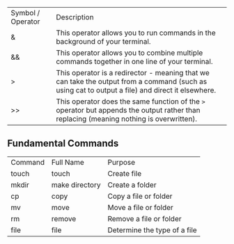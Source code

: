 |   |   |
|---|---|
|Symbol / Operator|Description|
|&|This operator allows you to run commands in the background of your terminal.|
|&&|This operator allows you to combine multiple commands together in one line of your terminal.|
|>|This operator is a redirector - meaning that we can take the output from a command (such as using cat to output a file) and direct it elsewhere.|
|>>|This operator does the same function of the `>` operator but appends the output rather than replacing (meaning nothing is overwritten).|


## Fundamental Commands
|   |   |   |
|---|---|---|
|Command|Full Name|Purpose|
|touch|touch|Create file|
|mkdir|make directory|Create a folder|
|cp|copy|Copy a file or folder|
|mv|move|Move a file or folder|
|rm|remove|Remove a file or folder|
|file|file|Determine the type of a file|
